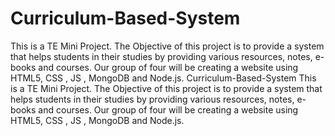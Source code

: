# Curriculum-Based-System
This is a TE Mini Project. 
The Objective of this project is to provide a system 
that helps students in their studies by providing various 
resources, notes, e-books and courses. Our group of four 
will be creating a website using HTML5, CSS , JS , MongoDB and Node.js. 
Curriculum-Based-System This is a TE Mini Project. The Objective of this project is to provide a system that helps students in their studies by providing various resources, notes, e-books and courses. Our group of four will be creating a website using HTML5, CSS , JS , MongoDB and Node.js.
